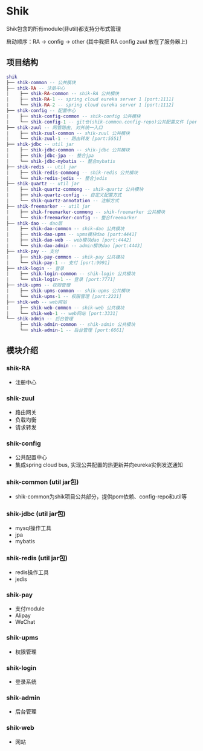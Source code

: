 # Shik

Shik包含的所有module(非util)都支持分布式管理

启动顺序：RA -> config -> other (其中我把 RA config zuul 放在了服务器上)

## 项目结构
``` lua
shik
├── shik-common -- 公共模块
├── shik-RA -- 注册中心
|    ├── shik-RA-common -- shik-RA 公共模块
|    ├── shik-RA-1 -- spring cloud eureka server 1 [port:1111]
|    └── shik-RA-2 -- spring cloud eureka server 1 [port:1112]
├── shik-config -- 配置中心
|    ├── shik-config-common -- shik-config 公共模块
|    └── shik-config-1 -- git仓(shik-common.config-repo)公共配置文件 [port:8881]
├── shik-zuul -- 网管路由, 对外统一入口
|    ├── shik-zuul-common -- shik-zuul 公共模块
|    └── shik-zuul-1 -- 路由转发 [port:5551]
├── shik-jdbc -- util jar
|    ├── shik-jdbc-common -- shik-jdbc 公共模块
|    ├── shik-jdbc-jpa -- 整合jpa
|    └── shik-jdbc-mybatis -- 整合mybatis
├── shik-redis -- util jar
|    ├── shik-redis-commong -- shik-redis 公共模块
|    └── shik-redis-jedis -- 整合jedis
├── shik-quartz -- util jar
|    ├── shik-quartz-commong -- shik-quartz 公共模块
|    ├── shik-quartz-config -- 自定义配置方式
|    └── shik-quartz-annotation -- 注解方式
├── shik-freemarker -- util jar
|    ├── shik-freemarker-commong -- shik-freemarker 公共模块
|    └── shik-freemarker-config -- 整合freemarker
├── shik-dao -- dao层
|    ├── shik-dao-common -- shik-dao 公共模块
|    ├── shik-dao-upms -- upms模块dao [port:4441]
|    ├── shik-dao-web -- web模块dao [port:4442]
|    └── shik-dao-admin -- admin模块dao [port:4443]
├── shik-pay -- 支付
|    ├── shik-pay-common -- shik-pay 公共模块
|    └── shik-pay-1 -- 支付 [port:9991]
├── shik-login -- 登录
|    ├── shik-login-common -- shik-login 公共模块
|    └── shik-login-1 -- 登录 [port:7771]
├── shik-upms -- 权限管理
|    ├── shik-upms-common -- shik-upms 公共模块
|    └── shik-upms-1 -- 权限管理 [port:2221]
├── shik-web -- web网站
|    ├── shik-web-common -- shik-web 公共模块
|    └── shik-web-1 -- web网站 [port:3331]
└── shik-admin -- 后台管理
     ├── shik-admin-common -- shik-admin 公共模块
     └── shik-admin-1 -- 后台管理 [port:6661]
```

## 模块介绍
### shik-RA
- 注册中心

### shik-zuul
- 路由网关
- 负载均衡
- 请求转发

### shik-config
- 公共配置中心
- 集成spring cloud bus, 实现公共配置的热更新并向eureka实例发送通知

### shik-common (util jar包)
- shik-common为shik项目公共部分，提供pom依赖、config-repo和util等

### shik-jdbc (util jar包)
- mysql操作工具
- jpa
- mybatis

### shik-redis (util jar包)
- redis操作工具
- jedis

### shik-pay
- 支付module
- Alipay
- WeChat

### shik-upms
- 权限管理

### shik-login
- 登录系统

### shik-admin
- 后台管理

### shik-web
- 网站